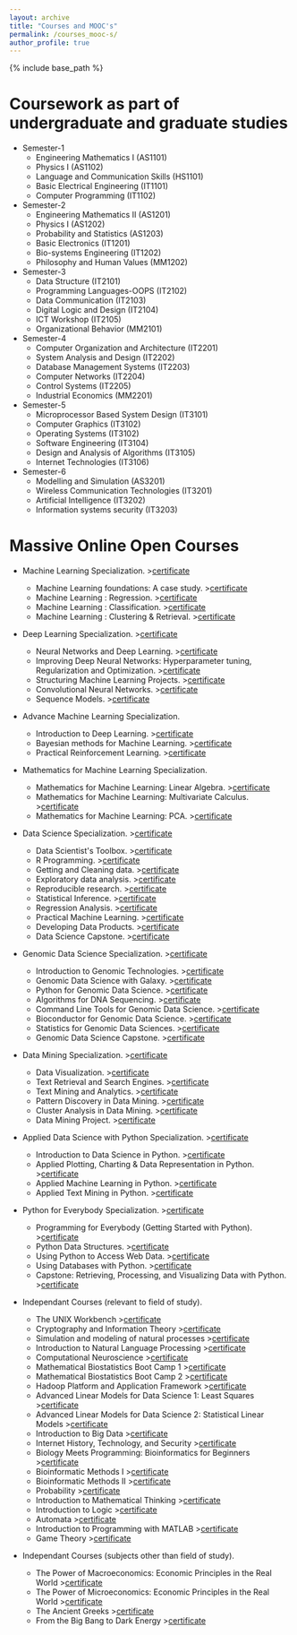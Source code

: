 ```yaml
---
layout: archive
title: "Courses and MOOC's"
permalink: /courses_mooc-s/
author_profile: true
---
```




{% include base_path %}

Coursework as part of undergraduate and graduate studies
======
* Semester-1
  * Engineering Mathematics I (AS1101)
  * Physics I (AS1102)
  * Language and Communication Skills (HS1101)
  * Basic Electrical Engineering (IT1101)
  * Computer Programming (IT1102)
* Semester-2
  * Engineering Mathematics II (AS1201)
  * Physics I (AS1202)
  * Probability and Statistics (AS1203)
  * Basic Electronics (IT1201)
  * Bio-systems Engineering (IT1202)
  * Philosophy and Human Values (MM1202)
* Semester-3
  * Data Structure (IT2101)
  * Programming Languages-OOPS (IT2102)
  * Data Communication (IT2103)
  * Digital Logic and Design (IT2104)
  * ICT Workshop (IT2105)
  * Organizational Behavior (MM2101)
* Semester-4
  * Computer Organization and Architecture (IT2201)
  * System Analysis and Design (IT2202)
  * Database Management Systems (IT2203)
  * Computer Networks (IT2204)
  * Control Systems (IT2205)
  * Industrial Economics (MM2201)
* Semester-5
  * Microprocessor Based System Design (IT3101)
  * Computer Graphics (IT3102)
  * Operating Systems (IT3102)
  * Software Engineering (IT3104)
  * Design and Analysis of Algorithms (IT3105)
  * Internet Technologies (IT3106)
* Semester-6
  * Modelling and Simulation (AS3201)
  * Wireless Communication Technologies (IT3201)
  * Artificial Intelligence (IT3202)
  * Information systems security (IT3203)
  

Massive Online Open Courses
======
* Machine Learning Specialization. >[certificate](https://www.coursera.org/account/accomplishments/specialization/certificate/KF2PPB69JZF3)
  * Machine Learning foundations: A case study. >[certificate](https://www.coursera.org/account/accomplishments/certificate/7GYJ74PBF4ZE)
  * Machine Learning : Regression. >[certificate](https://www.coursera.org/account/accomplishments/verify/BLFMNA38RRSN)
  * Machine Learning : Classification. >[certificate](https://www.coursera.org/account/accomplishments/certificate/ZGXNEMK578TG)
  * Machine Learning : Clustering & Retrieval. >[certificate](https://www.coursera.org/account/accomplishments/certificate/QKMVBHDVZ5B9)

* Deep Learning Specialization. >[certificate](https://www.coursera.org/account/accomplishments/specialization/certificate/UAU2HQLRJDWT)
  * Neural Networks and Deep Learning. >[certificate](https://www.coursera.org/account/accomplishments/certificate/TGPVEQJKJVGF)
  * Improving Deep Neural Networks: Hyperparameter tuning, Regularization and Optimization. >[certificate](https://www.coursera.org/account/accomplishments/certificate/3XN4D87N8XDN)
  * Structuring Machine Learning Projects. >[certificate](https://www.coursera.org/account/accomplishments/certificate/8D33CYPTJAXN)
  * Convolutional Neural Networks. >[certificate](https://www.coursera.org/account/accomplishments/certificate/6LVUJRKBAU9U)
  * Sequence Models. >[certificate](https://www.coursera.org/account/accomplishments/certificate/MRSFG9SAE7L6)

* Advance Machine Learning Specialization. 
  * Introduction to Deep Learning. >[certificate](https://www.coursera.org/account/accomplishments/certificate/VZJVCAV23B9C)
  * Bayesian methods for Machine Learning. >[certificate](https://www.coursera.org/account/accomplishments/certificate/SEHYZJ29Z3JZ)
  * Practical Reinforcement Learning. >[certificate](https://www.coursera.org/account/accomplishments/certificate/QBTKY5DPRYBW)
  
* Mathematics for Machine Learning Specialization. 
  * Mathematics for Machine Learning: Linear Algebra. >[certificate](https://www.coursera.org/account/accomplishments/certificate/FYN2F8TY6MTH)
  * Mathematics for Machine Learning: Multivariate Calculus. >[certificate](https://www.coursera.org/account/accomplishments/certificate/2LBC73GE4DRB)
  * Mathematics for Machine Learning: PCA. >[certificate](https://www.coursera.org/account/accomplishments/certificate/NSSEZNA9AQ6L)

* Data Science Specialization. >[certificate](https://www.coursera.org/account/accomplishments/specialization/certificate/ZHU4E6SXGDED)
  * Data Scientist's Toolbox. >[certificate](https://www.coursera.org/account/accomplishments/certifiate/ESFV8AWUD6)
  * R Programming. >[certificate](https://www.coursera.org/account/accomplishments/certificate/JSUY4BTY87)
  * Getting and Cleaning data. >[certificate](https://www.coursera.org/account/accomplishments/certificate/AXZD3JQPRV)
  * Exploratory data analysis. >[certificate](https://www.coursera.org/account/accomplishments/certificate/9UWWJ6WGRE72)
  * Reproducible research. >[certificate](https://www.coursera.org/account/accomplishments/certificate/MSYTKGW56YJ5)
  * Statistical Inference. >[certificate](https://www.coursera.org/account/accomplishments/certificate/NX8B7JQZULM6)
  * Regression Analysis. >[certificate](https://www.coursera.org/account/accomplishments/certificate/FECBA2F5S8ZH)
  * Practical Machine Learning. >[certificate](https://www.coursera.org/account/accomplishments/certificate/5USCRKEBRFSA)
  * Developing Data Products. >[certificate](https://www.coursera.org/account/accomplishments/certificate/Y9KHJBAXQQ39)
  * Data Science Capstone. >[certificate](https://www.coursera.org/account/accomplishments/certificate/JHT8N4GAY6KF)

* Genomic Data Science Specialization. >[certificate](https://www.coursera.org/account/accomplishments/specialization/certificate/KAZUEWXLRNWG)
  * Introduction to Genomic Technologies. >[certificate](https://www.coursera.org/account/accomplishments/certificate/WYU9HN4RU5B7)
  * Genomic Data Science with Galaxy. >[certificate](https://www.coursera.org/account/accomplishments/certificate/BGR929KPUXVH)
  * Python for Genomic Data Science. >[certificate](https://www.coursera.org/account/accomplishments/certificate/JD7K2CQDBB4F)
  * Algorithms for DNA Sequencing. >[certificate](https://www.coursera.org/account/accomplishments/certificate/KWGQXBMLBKSR)
  * Command Line Tools for Genomic Data Science. >[certificate](https://www.coursera.org/account/accomplishments/certificate/5WQFBV3YYSU6)
  * Bioconductor for Genomic Data Science. >[certificate](https://www.coursera.org/account/accomplishments/certificate/6Q53DGQS8LAN)
  * Statistics for Genomic Data Sciences. >[certificate](https://www.coursera.org/account/accomplishments/certificate/T9CBBFTA5R5N)
  * Genomic Data Science Capstone. >[certificate](https://www.coursera.org/account/accomplishments/certificate/2ATKP68VT3U7)

* Data Mining Specialization. >[certificate](https://www.coursera.org/account/accomplishments/specialization/certificate/QZNGJXWGV69A)
  * Data Visualization. >[certificate](https://www.coursera.org/account/accomplishments/certificate/ZUC98SLBCPPD)
  * Text Retrieval and Search Engines. >[certificate](https://www.coursera.org/account/accomplishments/certificate/JYNJKST9LZ7Y)
  * Text Mining and Analytics. >[certificate](https://www.coursera.org/account/accomplishments/certificate/6KA4F6TGNHVE)
  * Pattern Discovery in Data Mining. >[certificate](https://www.coursera.org/account/accomplishments/certificate/4YR85CQKC63D)
  * Cluster Analysis in Data Mining. >[certificate](https://www.coursera.org/account/accomplishments/certificate/A9HDBTDW4T6G)
  * Data Mining Project.  >[certificate](https://www.coursera.org/account/accomplishments/certificate/Y35B978FV7MQ)
  
* Applied Data Science with Python Specialization. >[certificate](https://www.coursera.org/account/accomplishments/specialization/certificate/722QGVKRD2BJ)
  * Introduction to Data Science in Python. >[certificate](https://www.coursera.org/account/accomplishments/certificate/K6WSRRR45S3Z)
  * Applied Plotting, Charting & Data Representation in Python. >[certificate](https://www.coursera.org/account/accomplishments/certificate/BSN6SS2UFU4M)
  * Applied Machine Learning in Python. >[certificate](https://www.coursera.org/account/accomplishments/certificate/NY5U5S7QJTDB)
  * Applied Text Mining in Python. >[certificate](https://www.coursera.org/account/accomplishments/certificate/N2FDHVZYPVVS)
  
* Python for Everybody Specialization. >[certificate](https://www.coursera.org/account/accomplishments/specialization/certificate/FKCYEXKC73PU)
  * Programming for Everybody (Getting Started with Python). >[certificate](https://www.coursera.org/account/accomplishments/certificate/RPZ4FJEKJ5UC)
  * Python Data Structures. >[certificate](https://www.coursera.org/account/accomplishments/certificate/ZCG9F83ZQXBH)
  * Using Python to Access Web Data. >[certificate](https://www.coursera.org/account/accomplishments/certificate/G6TQE6XKLCPZ)
  * Using Databases with Python. >[certificate](https://www.coursera.org/account/accomplishments/certificate/6YT7VC99ZVV9)
  * Capstone: Retrieving, Processing, and Visualizing Data with Python. >[certificate](https://www.coursera.org/account/accomplishments/certificate/5HD7TTHDWJRT)
  
* Independant Courses (relevant to field of study).
  * The UNIX Workbench >[certificate](https://www.coursera.org/account/accomplishments/certificate/WJJR48PN5MG5)
  * Cryptography and Information Theory >[certificate](https://www.coursera.org/account/accomplishments/certificate/94FKGD4G9BA6)
  * Simulation and modeling of natural processes >[certificate](https://www.coursera.org/account/accomplishments/certificate/EA87H9QJDDYT)
  * Introduction to Natural Language Processing >[certificate](https://www.coursera.org/account/accomplishments/certificate/YY6M9DR44WQ8)
  * Computational Neuroscience >[certificate](https://www.coursera.org/account/accomplishments/certificate/TGHCPA2GEDGJ)
  * Mathematical Biostatistics Boot Camp 1 >[certificate](https://www.coursera.org/account/accomplishments/certificate/CAQYKAZ6AJJR)
  * Mathematical Biostatistics Boot Camp 2 >[certificate](https://www.coursera.org/account/accomplishments/certificate/7CKS37L6HTU3)
  * Hadoop Platform and Application Framework >[certificate](https://www.coursera.org/account/accomplishments/certificate/72YBD8HB5X4J)
  * Advanced Linear Models for Data Science 1: Least Squares >[certificate](https://www.coursera.org/account/accomplishments/certificate/WJJR48PN5MG5)
  * Advanced Linear Models for Data Science 2: Statistical Linear Models >[certificate](https://www.coursera.org/account/accomplishments/certificate/AJ93ETJA3VNY)
  * Introduction to Big Data >[certificate](https://www.coursera.org/account/accomplishments/certificate/V26W49ZQQ9QT)
  * Internet History, Technology, and Security >[certificate](https://www.coursera.org/account/accomplishments/certificate/V26W49ZQQ9QT)
  * Biology Meets Programming: Bioinformatics for Beginners >[certificate](https://www.coursera.org/account/accomplishments/certificate/JYSCTLT3HC)
  * Bioinformatic Methods I >[certificate](https://www.coursera.org/account/accomplishments/certificate/7M2S5UAPLYH5)
  * Bioinformatic Methods II >[certificate](https://www.coursera.org/account/accomplishments/certificate/ATY7W4DL5ZJS)
  * Probability >[certificate](https://www.coursera.org/account/accomplishments/certificate/SW7E5H558Y)
  * Introduction to Mathematical Thinking >[certificate](https://www.coursera.org/api/legacyCertificates.v1/spark/statementOfAccomplishment/975409~8669139/pdf)
  * Introduction to Logic >[certificate](https://www.coursera.org/api/legacyCertificates.v1/spark/statementOfAccomplishment/974621~8669139/pdf)
  * Automata >[certificate](https://www.coursera.org/api/legacyCertificates.v1/spark/statementOfAccomplishment/975931~8669139/pdf)
  * Introduction to Programming with MATLAB >[certificate](https://www.coursera.org/api/legacyCertificates.v1/spark/statementOfAccomplishment/975763~8669139/pdf)
  * Game Theory >[certificate](https://www.coursera.org/api/legacyCertificates.v1/spark/statementOfAccomplishment/975810~8669139/pdf)

* Independant Courses (subjects other than field of study).
  * The Power of Macroeconomics: Economic Principles in the Real World >[certificate](https://www.coursera.org/account/accomplishments/certificate/U8JNSK52R2NB)
  * The Power of Microeconomics: Economic Principles in the Real World >[certificate](https://www.coursera.org/account/accomplishments/certificate/KZLLCLCCL7XF)
  * The Ancient Greeks >[certificate](https://www.coursera.org/account/accomplishments/certificate/VN837ZT8LHL3)
  * From the Big Bang to Dark Energy >[certificate](https://www.coursera.org/account/accomplishments/certificate/9LRN58ZRXGNU)
